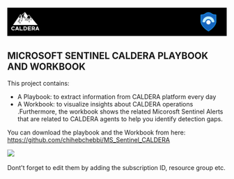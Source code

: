 <p align="center">
<img src="https://github.com/chihebchebbi/MS_Sentinel_CALDERA/blob/main/Images/Caldera_sentinel.png?raw=true" alt="logo" style="width:1400px"></a>
</p>

## MICROSOFT SENTINEL CALDERA PLAYBOOK AND WORKBOOK

This project contains:
*  A Playbook: to extract information from CALDERA platform every day
*  A Workbook: to visualize insights about CALDERA operations .Furthermore, the workbook shows the related Micorosft Sentinel Alerts that are related to CALDERA agents to help you identify detection gaps. 

You can download the playbook and the Workbook from here: https://github.com/chihebchebbi/MS_Sentinel_CALDERA 

![](https://github.com/chihebchebbi/MS_Sentinel_CALDERA/blob/main/Images/CALDERA.gif?raw=true)

Dont't forget to edit them by adding the subscription ID, resource group etc.
